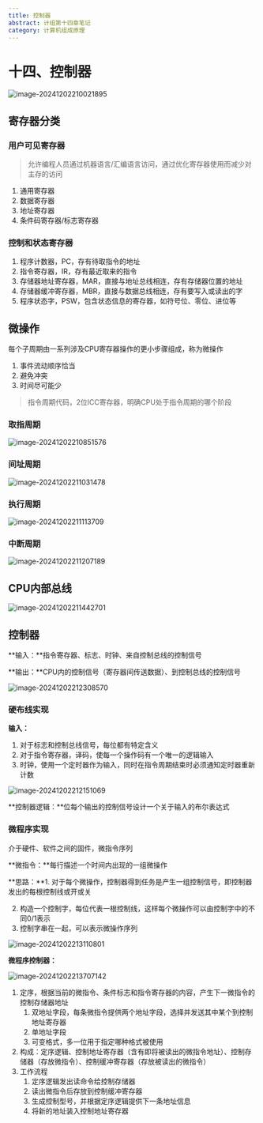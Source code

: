 ```yaml
---
title: 控制器
abstract: 计组第十四章笔记
category: 计算机组成原理
---
```


# 十四、控制器

![image-20241202210021895](C:\Users\ocl\AppData\Roaming\Typora\typora-user-images\image-20241202210021895.png)

## 寄存器分类

### 用户可见寄存器

> 允许编程人员通过机器语言/汇编语言访问，通过优化寄存器使用而减少对主存的访问

1. 通用寄存器
2. 数据寄存器
3. 地址寄存器
4. 条件码寄存器/标志寄存器

### 控制和状态寄存器

1. 程序计数器，PC，存有待取指令的地址
2. 指令寄存器，IR，存有最近取来的指令
3. 存储器地址寄存器，MAR，直接与地址总线相连，存有存储器位置的地址
4. 存储器缓冲寄存器，MBR，直接与数据总线相连，存有要写入或读出的字
5. 程序状态字，PSW，包含状态信息的寄存器，如符号位、零位、进位等

## 微操作

每个子周期由一系列涉及CPU寄存器操作的更小步骤组成，称为微操作

1. 事件流动顺序恰当
2. 避免冲突
3. 时间尽可能少

> 指令周期代码，2位ICC寄存器，明确CPU处于指令周期的哪个阶段

### 取指周期

![image-20241202210851576](C:\Users\ocl\AppData\Roaming\Typora\typora-user-images\image-20241202210851576.png)

### 间址周期

![image-20241202211031478](C:\Users\ocl\AppData\Roaming\Typora\typora-user-images\image-20241202211031478.png)

### 执行周期

![image-20241202211113709](C:\Users\ocl\AppData\Roaming\Typora\typora-user-images\image-20241202211113709.png)

### 中断周期

![image-20241202211207189](C:\Users\ocl\AppData\Roaming\Typora\typora-user-images\image-20241202211207189.png)

## CPU内部总线

![image-20241202211442701](C:\Users\ocl\AppData\Roaming\Typora\typora-user-images\image-20241202211442701.png)

## 控制器

**输入：**指令寄存器、标志、时钟、来自控制总线的控制信号

**输出：**CPU内的控制信号（寄存器间传送数据）、到控制总线的控制信号

![image-20241202212308570](C:\Users\ocl\AppData\Roaming\Typora\typora-user-images\image-20241202212308570.png)

### 硬布线实现

**输入：**

1. 对于标志和控制总线信号，每位都有特定含义
2. 对于指令寄存器，译码，使每一个操作码有一个唯一的逻辑输入
3. 时钟，使用一个定时器作为输入，同时在指令周期结束时必须通知定时器重新计数

![image-20241202212151069](C:\Users\ocl\AppData\Roaming\Typora\typora-user-images\image-20241202212151069.png)

**控制器逻辑：**位每个输出的控制信号设计一个关于输入的布尔表达式

### 微程序实现

介于硬件、软件之间的固件，微指令序列

**微指令：**每行描述一个时间内出现的一组微操作

**思路：**1. 对于每个微操作，控制器得到任务是产生一组控制信号，即控制器发出的每根控制线或开或关

2. 构造一个控制字，每位代表一根控制线，这样每个微操作可以由控制字中的不同0/1表示
3. 控制字串在一起，可以表示微操作序列

![image-20241202213110801](C:\Users\ocl\AppData\Roaming\Typora\typora-user-images\image-20241202213110801.png)

**微程序控制器：**

![image-20241202213707142](C:\Users\ocl\AppData\Roaming\Typora\typora-user-images\image-20241202213707142.png)

1. 定序，根据当前的微指令、条件标志和指令寄存器的内容，产生下一微指令的控制存储器地址
   1. 双地址字段，每条微指令提供两个地址字段，选择并发送其中某个到控制地址寄存器
   2. 单地址字段
   3. 可变格式，多一位用于指定哪种格式被使用
2. 构成：定序逻辑、控制地址寄存器（含有即将被读出的微指令地址）、控制存储器（存放微指令）、控制缓冲寄存器（存放被读出的微指令）
3. 工作流程
   1. 定序逻辑发出读命令给控制存储器
   2. 读出微指令后存放到控制缓冲寄存器
   3. 生成控制型号，并根据定序逻辑提供下一条地址信息
   4. 将新的地址装入控制地址寄存器

